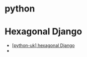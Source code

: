 python
======


Hexagonal Django
================

<ul>
  <li><a href="https://mail.python.org/pipermail/python-uk/2012-December/002692.html">[python-uk] hexagonal Django</a><li>
</ul>
